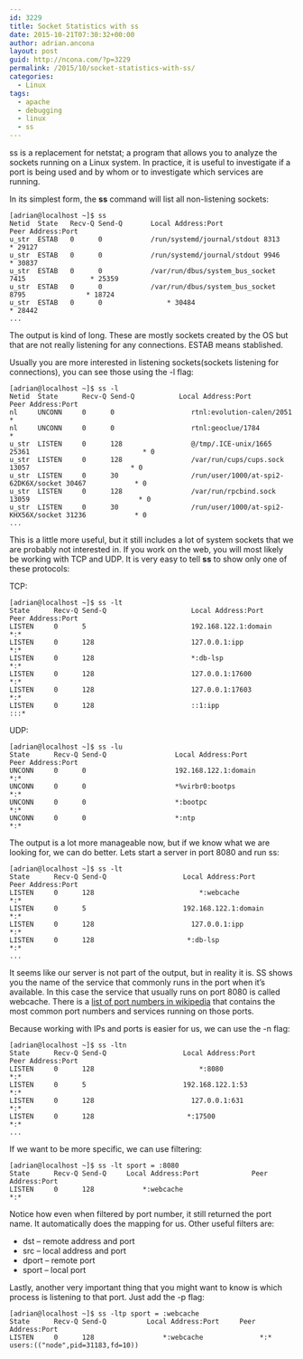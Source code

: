 ```yaml
---
id: 3229
title: Socket Statistics with ss
date: 2015-10-21T07:30:32+00:00
author: adrian.ancona
layout: post
guid: http://ncona.com/?p=3229
permalink: /2015/10/socket-statistics-with-ss/
categories:
  - Linux
tags:
  - apache
  - debugging
  - linux
  - ss
---
```

ss is a replacement for netstat; a program that allows you to analyze the sockets running on a Linux system. In practice, it is useful to investigate if a port is being used and by whom or to investigate which services are running.

In its simplest form, the **ss** command will list all non-listening sockets:

```
[adrian@localhost ~]$ ss
Netid  State   Recv-Q Send-Q       Local Address:Port                          Peer Address:Port
u_str  ESTAB   0      0            /run/systemd/journal/stdout 8313                    * 29127
u_str  ESTAB   0      0            /run/systemd/journal/stdout 9946                    * 30837
u_str  ESTAB   0      0            /var/run/dbus/system_bus_socket 7415                * 25359
u_str  ESTAB   0      0            /var/run/dbus/system_bus_socket  8795               * 18724
u_str  ESTAB   0      0                * 30484                                         * 28442
...
```

<!--more-->

The output is kind of long. These are mostly sockets created by the OS but that are not really listening for any connections. ESTAB means stablished.

Usually you are more interested in listening sockets(sockets listening for connections), you can see those using the -l flag:

```
[adrian@localhost ~]$ ss -l
Netid  State      Recv-Q Send-Q           Local Address:Port                             Peer Address:Port
nl     UNCONN     0      0                   rtnl:evolution-calen/2051                             *
nl     UNCONN     0      0                   rtnl:geoclue/1784                                     *
u_str  LISTEN     0      128                 @/tmp/.ICE-unix/1665 25361                            * 0
u_str  LISTEN     0      128                 /var/run/cups/cups.sock 13057                         * 0
u_str  LISTEN     0      30                  /run/user/1000/at-spi2-62DK6X/socket 30467            * 0
u_str  LISTEN     0      128                 /var/run/rpcbind.sock 13059                           * 0
u_str  LISTEN     0      30                  /run/user/1000/at-spi2-KHX56X/socket 31236            * 0
...
```

This is a little more useful, but it still includes a lot of system sockets that we are probably not interested in. If you work on the web, you will most likely be working with TCP and UDP. It is very easy to tell **ss** to show only one of these protocols:

TCP:

```
[adrian@localhost ~]$ ss -lt
State      Recv-Q Send-Q                     Local Address:Port                     Peer Address:Port
LISTEN     0      5                          192.168.122.1:domain                          *:*
LISTEN     0      128                        127.0.0.1:ipp                                 *:*
LISTEN     0      128                        *:db-lsp                                      *:*
LISTEN     0      128                        127.0.0.1:17600                               *:*
LISTEN     0      128                        127.0.0.1:17603                               *:*
LISTEN     0      128                        ::1:ipp                                       :::*
```

UDP:

```
[adrian@localhost ~]$ ss -lu
State      Recv-Q Send-Q                 Local Address:Port                        Peer Address:Port
UNCONN     0      0                      192.168.122.1:domain                             *:*
UNCONN     0      0                      *%virbr0:bootps                                  *:*
UNCONN     0      0                      *:bootpc                                         *:*
UNCONN     0      0                      *:ntp                                            *:*
```

The output is a lot more manageable now, but if we know what we are looking for, we can do better. Lets start a server in port 8080 and run ss:

```
[adrian@localhost ~]$ ss -lt
State      Recv-Q Send-Q                   Local Address:Port                     Peer Address:Port
LISTEN     0      128                          *:webcache                               *:*
LISTEN     0      5                        192.168.122.1:domain                         *:*
LISTEN     0      128                        127.0.0.1:ipp                              *:*
LISTEN     0      128                       *:db-lsp                                    *:*
...
```

It seems like our server is not part of the output, but in reality it is. SS shows you the name of the service that commonly runs in the port when it&#8217;s available. In this case the service that usually runs on port 8080 is called webcache. There is a [list of port numbers in wikipedia](https://en.wikipedia.org/wiki/List_of_TCP_and_UDP_port_numbers) that contains the most common port numbers and services running on those ports.

Because working with IPs and ports is easier for us, we can use the -n flag:

```
[adrian@localhost ~]$ ss -ltn
State      Recv-Q Send-Q                   Local Address:Port                     Peer Address:Port
LISTEN     0      128                          *:8080                               *:*
LISTEN     0      5                        192.168.122.1:53                         *:*
LISTEN     0      128                        127.0.0.1:631                          *:*
LISTEN     0      128                       *:17500                                 *:*
...
```

If we want to be more specific, we can use filtering:

```
[adrian@localhost ~]$ ss -lt sport = :8080
State      Recv-Q Send-Q     Local Address:Port             Peer Address:Port
LISTEN     0      128            *:webcache                         *:*
```

Notice how even when filtered by port number, it still returned the port name. It automatically does the mapping for us. Other useful filters are:

  * dst &#8211; remote address and port
  * src &#8211; local address and port
  * dport &#8211; remote port
  * sport &#8211; local port

Lastly, another very important thing that you might want to know is which process is listening to that port. Just add the -p flag:

```
[adrian@localhost ~]$ ss -ltp sport = :webcache
State      Recv-Q Send-Q          Local Address:Port     Peer Address:Port
LISTEN     0      128                 *:webcache              *:*            users:(("node",pid=31183,fd=10))
```
